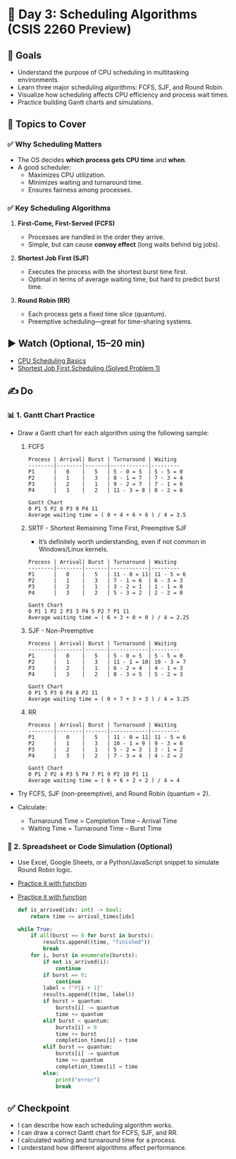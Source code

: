 # 📅 Day 3: Scheduling Algorithms (CSIS 2260 Preview)

## 🎯 Goals

- Understand the purpose of CPU scheduling in multitasking environments.
- Learn three major scheduling algorithms: FCFS, SJF, and Round Robin.
- Visualize how scheduling affects CPU efficiency and process wait times.
- Practice building Gantt charts and simulations.

## 📘 Topics to Cover

### ✅ Why Scheduling Matters

- The OS decides **which process gets CPU time** and **when**.
- A good scheduler:
  - Maximizes CPU utilization.
  - Minimizes waiting and turnaround time.
  - Ensures fairness among processes.

### ✅ Key Scheduling Algorithms

1. **First-Come, First-Served (FCFS)**

   - Processes are handled in the order they arrive.
   - Simple, but can cause **convoy effect** (long waits behind big jobs).

2. **Shortest Job First (SJF)**

   - Executes the process with the shortest burst time first.
   - Optimal in terms of average waiting time, but hard to predict burst time.

3. **Round Robin (RR)**
   - Each process gets a fixed time slice (quantum).
   - Preemptive scheduling—great for time-sharing systems.

## ▶️ Watch (Optional, 15–20 min)

- [CPU Scheduling Basics](https://www.youtube.com/watch?v=Jkmy2YLUbUY)
- [Shortest Job First Scheduling (Solved Problem 1)](https://www.youtube.com/watch?v=lpM14aWgl3Q)

## ✍️ Do

### 📊 1. Gantt Chart Practice

- Draw a Gantt chart for each algorithm using the following sample:

  1. FCFS

     ```text
     Process | Arrival| Burst | Turnaround | Waiting
     --------|--------|-------|------------|---------
     P1      |   0    |   5   | 5 - 0 = 5  | 5 - 5 = 0
     P2      |   1    |   3   | 8 - 1 = 7  | 7 - 3 = 4
     P3      |   2    |   1   | 9 - 2 = 7  | 7 - 1 = 6
     P4      |   3    |   2   | 11 - 3 = 8 | 8 - 2 = 6

     Gantt Chart
     0 P1 5 P2 8 P3 9 P4 11
     Average waiting time = ( 0 + 4 + 6 + 6 ) / 4 = 3.5
     ```

  2. SRTF - Shortest Remaining Time First, Preemptive SJF

     - It’s definitely worth understanding, even if not common in Windows/Linux kernels.

     ```text
     Process | Arrival| Burst | Turnaround | Waiting
     --------|--------|-------|------------|---------
     P1      |   0    |   5   | 11 - 0 = 11| 11 - 5 = 6
     P2      |   1    |   3   | 7 - 1 = 6  | 6 - 3 = 3
     P3      |   2    |   1   | 3 - 2 = 1  | 1 - 1 = 0
     P4      |   3    |   2   | 5 - 3 = 2  | 2 - 2 = 0

     Gantt Chart
     0 P1 1 P2 2 P3 3 P4 5 P2 7 P1 11
     Average waiting time = ( 6 + 3 + 0 + 0 ) / 4 = 2.25
     ```

  3. SJF - Non-Preemptive

     ```text
     Process | Arrival| Burst | Turnaround | Waiting
     --------|--------|-------|------------|---------
     P1      |   0    |   5   | 5 - 0 = 5  | 5 - 5 = 0
     P2      |   1    |   3   | 11 - 1 = 10| 10 - 3 = 7
     P3      |   2    |   1   | 6 - 2 = 4  | 4 - 1 = 3
     P4      |   3    |   2   | 8 - 3 = 5  | 5 - 2 = 3

     Gantt Chart
     0 P1 5 P3 6 P4 8 P2 11
     Average waiting time = ( 0 + 7 + 3 + 3 ) / 4 = 3.25
     ```

  4. RR

     ```text
     Process | Arrival| Burst | Turnaround | Waiting
     --------|--------|-------|------------|---------
     P1      |   0    |   5   | 11 - 0 = 11| 11 - 5 = 6
     P2      |   1    |   3   | 10 - 1 = 9 | 9 - 3 = 6
     P3      |   2    |   1   | 5 - 2 = 3  | 3 - 1 = 2
     P4      |   3    |   2   | 7 - 3 = 4  | 4 - 2 = 2

     Gantt Chart
     0 P1 2 P2 4 P3 5 P4 7 P1 9 P2 10 P1 11
     Average waiting time = ( 6 + 6 + 2 + 2 ) / 4 = 4
     ```

- Try FCFS, SJF (non-preemptive), and Round Robin (quantum = 2).
- Calculate:
  - Turnaround Time = Completion Time – Arrival Time
  - Waiting Time = Turnaround Time – Burst Time

### 🔧 2. Spreadsheet or Code Simulation (Optional)

- Use Excel, Google Sheets, or a Python/JavaScript snippet to simulate Round Robin logic.
- [Practice it with function](../mini-projects/csis2260_operating_system/simulate_Round_Robin/simulate_round_robin.py)
- [Practice it with function](../mini-projects/csis2260_operating_system/simulate_Round_Robin/simulate_rr_class.py)

  ```python
  def is_arrived(idx: int) -> bool:
      return time >= arrival_times[idx]

  while True:
      if all(burst == 0 for burst in bursts):
          results.append((time, "finished"))
          break
      for i, burst in enumerate(bursts):
          if not is_arrived(i):
              continue
          if burst == 0:
              continue
          label = f"P{i + 1}"
          results.append((time, label))
          if burst > quantum:
              bursts[i] -= quantum
              time += quantum
          elif burst < quantum:
              bursts[i] = 0
              time += burst
              completion_times[i] = time
          elif burst == quantum:
              bursts[i] -= quantum
              time += quantum
              completion_times[i] = time
          else:
              print("error")
              break
  ```

## ✅ Checkpoint

- I can describe how each scheduling algorithm works.
- I can draw a correct Gantt chart for FCFS, SJF, and RR.
- I calculated waiting and turnaround time for a process.
- I understand how different algorithms affect performance.
